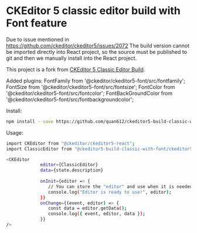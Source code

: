 # CKEditor 5 classic editor build with Font feature

Due to issue mentioned in https://github.com/ckeditor/ckeditor5/issues/2072
The build version cannot be imported directly into React project, so the source must be published to git and then we manually install into the React project.

This project is a fork from [CKEditor 5 Classic Editor Build](https://github.com/ckeditor/ckeditor5-build-classic). 

Added plugins:
FontFamily from '@ckeditor/ckeditor5-font/src/fontfamily';
FontSize from '@ckeditor/ckeditor5-font/src/fontsize';
FontColor from '@ckeditor/ckeditor5-font/src/fontcolor';
FontBackGroundColor from '@ckeditor/ckeditor5-font/src/fontbackgroundcolor';

Install:
```bash
npm install --save https://github.com/quan612/ckeditor5-build-classic-with-font
```

Usage:
```bash
import CKEditor from "@ckeditor/ckeditor5-react";
import ClassicEditor from "@ckeditor5-build-classic-with-font/ckeditor5-build-classic";

<CKEditor
             editor={ClassicEditor}
             data={state.description}
                      
             onInit={editor => {
                // You can store the "editor" and use when it is needed.
                console.log("Editor is ready to use!", editor);
             }}
             onChange={(event, editor) => {
                const data = editor.getData();
                console.log({ event, editor, data });
             }}
/>
```
